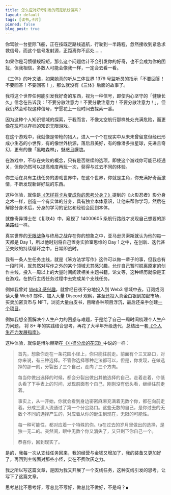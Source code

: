 ```yaml
---
title: 怎么应对好奇引发的既定航线偏离？
layout: default
tags: [读书,卡片]
pinned: false
blog_post: true
---
```



你驾驶一台星际飞船，正在按既定路线返航，行驶到一半路程，忽然接收到紧急求救信号，而这个信号发射源，正距离你不远处……

如果你是习惯循规蹈矩，那么这个问题估计不会引发你的好奇，也不会成为你的困扰，但我相信，多数人可能会像我一样，一定会去看一看。

《三体》的叶文洁，如果她真的听从三体世界 1379 号监听员的指示「不要回答！不要回答！不要回答！」，那么就没有《三体》后面的故事了。

我将这个世界任何能引发我好奇的东西，视为一种信号，即使内心坚守的「健康长久」信念在告诉我：「不要分散注意力！不要分散注意力！不要分散注意力！」，但我仍然会珍视这种信号，宁愿花上一段时间去探索一番。

因为这种个人知识领域的探索，于我而言，不像太空航行那样处处充满危险，而更像在玩可以存档的知识无限游戏。

在这个游戏中，我就像是带枪的猎人，进入一个个在现实中从未未曾留意但经已形成小生态的小世界，有的像世外桃源，落后且美好，有的像潘多拉星球，先进且奇幻，更有的像「黑暗森林」，魅惑且朦胧。

在游戏中，不存在失败的概念，只有是否继续的选项。即使这个游戏你可能已经通关，但你仍然可以提高难度再玩一次，获得与过去不同的体验。

你生活在具有主线任务的游戏世界中，在这个世界，你就是主角，你充满好奇而激情，不断发现新鲜好玩的东西。

这种体验，就像是[《怎样将卡片变成你的思考分身？》](http://newsletter.hardwaylab.com/issues/issue-820667)提到的《火影忍者》影分身之术一样，创造一个有实体的分身，具有独立本体意识，让他来帮你学习，然后在解除分身术后，分身的学习的记忆和经验会回到本体。

就像奇异博士在《复联4》中，窥视了 14000605 条航行路线才发现自己想要的那条路线一样。

真实世界的[无限战争](http://newsletter.hardwaylab.com/issues/issue-742962)与终局之战存在你的想象之中，亚马逊贝索斯就认为他的每一天都是 Day 1，所以他时刻将自己置身实验室思维的 Day 1 之中，在创新、迭代甚至失败的持续循环之中，日常即战时。

我有一条人生任务主线，就是《笨方法学写作》这件可以做一辈子的事，但我总有一段时间，就忽然对写作之外的某个领域尤其感兴趣，允许自己暂时脱离原定的创作主线，投入一周以上的大量时间阅读相关主题书籍，论文等，这种经历就像是正在游戏，在执行主线任务过程中去完成某个支线任务。

例如我曾对 [Web3  感兴趣](http://newsletter.hardwaylab.com/issues/web3-1038728)，就曾经日夜不分地投入到 Web3  领域中去，订阅或阅读大量 Web3  邮件、加入大量 Discord 观察，甚至还投入真金白银到加密市场，买卖加密货币与 NFT，浏览大量白皮书，目睹各种项目浮沉，最后还亲手创建[一个项目](http://newsletter.hardwaylab.com/issues/1100-nft-1089619)。

例如我想全面解决个人生产力的困惑与难题，于是给了自己一周时间梳理个人生产力问题， 将 8+ 年的实践结合思考，再花了大半年升级迭代，总结出一套[《个人生产力发展指南》](http://newsletter.hardwaylab.com/issues/9-3-0-1123656)。

这种体验，就像是博尔赫斯在[《小径分岔的花园》](https://www.zhihu.com/question/20776234)中说的一样：

> 首先，想象你走在一条花园小径上，你只能往前走。前面有个三叉路口，对你来说，有三种选择。不管你选择哪种走法都可以，但是，你发现，在做选择的那一刻，分裂出了三个自己，走向了三个方向。
> 
> 每当你做出选择的时候，都会分裂出做出其他选择的自己。走着走着，你低头看了下手表上的时间，发现前面有个自己，刚刚没有低头看，继续往前走着。
> 
> 事实上，从一开始，你就会看到身边密密麻麻充满着无数个你，都在向前走着。分成三道人流通过了第一个分岔路口。这些无数的自己，是你过去的无数个不同的选择产生的，对应着从你的诞生到现在，无限的可能性。
> 
> 每一种可能性，都对应着一个特殊的你。ta在过去的岁月里做出的选择，是独一无二的。突然间，眼中无数个你又消失了，又只剩下你自己一个。
> 
> 恭喜你，回到现实了。


是的，我每一次从支线任务回来，我的经营与金钱又增加了，我的装备又更加好了，再回到主线面对那些小怪，实在不费吹灰之力。

我之所以写这篇文章，是因为我又开展了一个支线任务，这种支线引发的思考，让写下了这篇文章。

思考总比不思考好，写总比不写好，做总比不做好，不是吗？∎